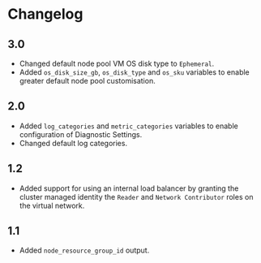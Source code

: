 # Changelog

## 3.0
* Changed default node pool VM OS disk type to `Ephemeral`.
* Added `os_disk_size_gb`, `os_disk_type` and `os_sku` variables to enable greater default node pool customisation.

## 2.0
* Added `log_categories` and `metric_categories` variables to enable configuration of Diagnostic Settings.
* Changed default log categories.

## 1.2
* Added support for using an internal load balancer by granting the cluster managed identity the `Reader` and `Network Contributor` roles on the virtual network.

## 1.1
* Added `node_resource_group_id` output.
